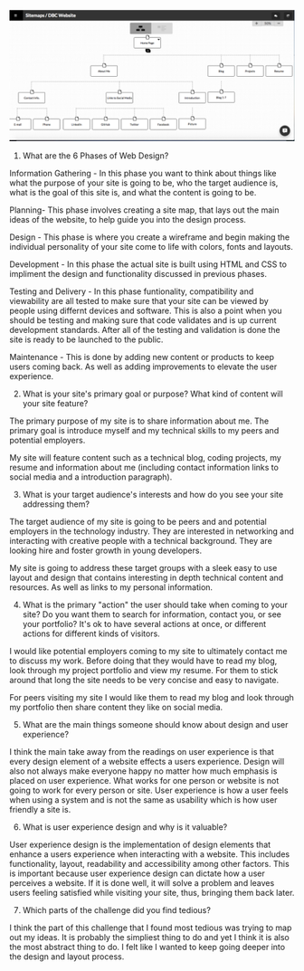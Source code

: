 ![Alt My Reflection](imgs/site-map.png?raw=true)

1.  What are the 6 Phases of Web Design?

Information Gathering - In this phase you want to think about things like what the purpose of your site is going to be, who the target audience is, what is the goal of this site is, and what the content is going to be.

Planning- This phase involves creating a site map, that lays out the main ideas of the website, to help guide you into the design process.

Design - This phase is where you create a wireframe and begin making the individual personality of your site come to life with colors, fonts and layouts.

Development - In this phase the actual site is built using HTML and CSS to impliment the design and functionality discussed in previous phases.

Testing and Delivery - In this phase funtionality, compatibility and viewability are all tested to make sure that your site can be viewed by people using differnt devices and software.  This is also a point when you should be testing and making sure that code validates and is up current development standards.  After all of the testing and validation is done the site is ready to be launched to the public.

Maintenance - This is done by adding new content or products to keep users coming back.  As well as adding improvements to elevate the user experience.

2.  What is your site's primary goal or purpose? What kind of content will your site feature?

The primary purpose of my site is to share information about me.  The primary goal is introduce myself and my technical skills to my peers and potential employers.

My site will feature content such as a technical blog, coding projects, my resume and information about me (including contact information links to social media and a introduction paragraph).

3.  What is your target audience's interests and how do you see your site addressing them?

The target audience of my site is going to be peers and and potential employers in the technology industry.  They are interested in networking and interacting with creative people with a technical background.  They are looking hire and foster growth in young developers.

My site is going to address these target groups with a sleek easy to use layout and design that contains interesting in depth technical content and resources.  As well as links to my personal information.

4.  What is the primary "action" the user should take when coming to your site? Do you want them to search for information, contact you, or see your portfolio? It's ok to have several actions at once, or different actions for different kinds of visitors.

I would like potential employers coming to my site to ultimately contact me to discuss my work.  Before doing that they would have to read my blog, look through my project portfolio and view my resume.  For them to stick around that long the site needs to be very concise and easy to navigate.

For peers visiting my site I would like them to read my blog and look through my portfolio then share content they like on social media.

5.  What are the main things someone should know about design and user experience?

I think the main take away from the readings on user experience is that every design element of a website effects a users experience.  Design will also not always make everyone happy no matter how much emphasis is placed on user experience.  What works for one person or website is not going to work for every person or site.  User experience is how a user feels when using a system and is not the same as usability which is how user friendly a site is.

6.  What is user experience design and why is it valuable?

User experience design is the implementation of design elements that enhance a users experience when interacting with a website.  This includes functionality, layout, readability and accessibility among other factors.  This is important because user experience design can dictate how a user perceives a website.  If it is done well, it will solve a problem and leaves users feeling satisfied while visiting your site, thus, bringing them back later.

7.  Which parts of the challenge did you find tedious?

I think the part of this challenge that I found most tedious was trying to map out my ideas.  It is probably the simpliest thing to do and yet I think it is also the most abstract thing to do.  I felt like I wanted to keep going deeper into the design and layout process.




